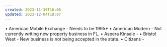 ```yaml
---
created: 2023-11-30T16:06
updated: 2023-12-04T18:07
---
```


 • American Mobile Exchange - Needs to be 1995+
 • American Modern - Not currently writing new property business in FL.
 • Aspera Kinsale -
 • Bristol West - New business is not being accepted in the state.
 • Citizens -